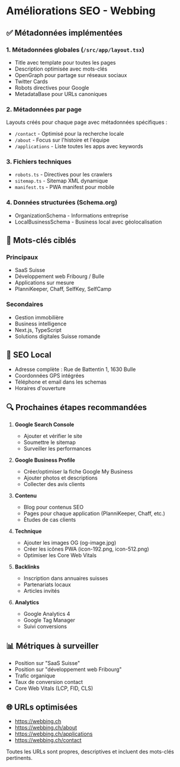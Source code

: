 # Améliorations SEO - Webbing

## ✅ Métadonnées implémentées

### 1. **Métadonnées globales** (`/src/app/layout.tsx`)

- Title avec template pour toutes les pages
- Description optimisée avec mots-clés
- OpenGraph pour partage sur réseaux sociaux
- Twitter Cards
- Robots directives pour Google
- MetadataBase pour URLs canoniques

### 2. **Métadonnées par page**

Layouts créés pour chaque page avec métadonnées spécifiques :

- `/contact` - Optimisé pour la recherche locale
- `/about` - Focus sur l'histoire et l'équipe
- `/applications` - Liste toutes les apps avec keywords

### 3. **Fichiers techniques**

- `robots.ts` - Directives pour les crawlers
- `sitemap.ts` - Sitemap XML dynamique
- `manifest.ts` - PWA manifest pour mobile

### 4. **Données structurées (Schema.org)**

- OrganizationSchema - Informations entreprise
- LocalBusinessSchema - Business local avec géolocalisation

## 🎯 Mots-clés ciblés

### Principaux

- SaaS Suisse
- Développement web Fribourg / Bulle
- Applications sur mesure
- PlanniKeeper, Chaff, SelfKey, SelfCamp

### Secondaires

- Gestion immobilière
- Business intelligence
- Next.js, TypeScript
- Solutions digitales Suisse romande

## 📍 SEO Local

- Adresse complète : Rue de Battentin 1, 1630 Bulle
- Coordonnées GPS intégrées
- Téléphone et email dans les schemas
- Horaires d'ouverture

## 🔍 Prochaines étapes recommandées

1. **Google Search Console**
   - Ajouter et vérifier le site
   - Soumettre le sitemap
   - Surveiller les performances

2. **Google Business Profile**
   - Créer/optimiser la fiche Google My Business
   - Ajouter photos et descriptions
   - Collecter des avis clients

3. **Contenu**
   - Blog pour contenus SEO
   - Pages pour chaque application (PlanniKeeper, Chaff, etc.)
   - Études de cas clients

4. **Technique**
   - Ajouter les images OG (og-image.jpg)
   - Créer les icônes PWA (icon-192.png, icon-512.png)
   - Optimiser les Core Web Vitals

5. **Backlinks**
   - Inscription dans annuaires suisses
   - Partenariats locaux
   - Articles invités

6. **Analytics**
   - Google Analytics 4
   - Google Tag Manager
   - Suivi conversions

## 📊 Métriques à surveiller

- Position sur "SaaS Suisse"
- Position sur "développement web Fribourg"
- Trafic organique
- Taux de conversion contact
- Core Web Vitals (LCP, FID, CLS)

## 🌐 URLs optimisées

- https://webbing.ch
- https://webbing.ch/about
- https://webbing.ch/applications
- https://webbing.ch/contact

Toutes les URLs sont propres, descriptives et incluent des mots-clés pertinents.
